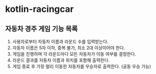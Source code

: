 # kotlin-racingcar

## 자동차 경주 게임 기능 목록

1. 사용자로부터 자동차 이름과 라운드 수를 입력받는다.
2. 자동차 이름은 5자 이하, 중복 불가, 최소 2대 이상이어야 한다.
3. 게임을 진행하며 각 라운드마다 모든 자동차가 이동 여부를 결정한다.
4. 라운드 결과를 자동차 이름과 위치를 포함해 출력한다.
5. 게임 종료 후 가장 멀리 이동한 자동차를 우승자로 출력한다. (공동 우승 가능)
